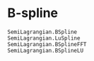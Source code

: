 # B-spline


```@docs
SemiLagrangian.BSpline
SemiLagrangian.LuSpline
SemiLagrangian.BSplineFFT
SemiLagrangian.BSplineLU
```

